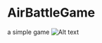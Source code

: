 # AirBattleGame
a simple game
![Alt text](https://github.com/lungerWang/AirBattleGame/blob/master/airgame.gif?raw=true)
